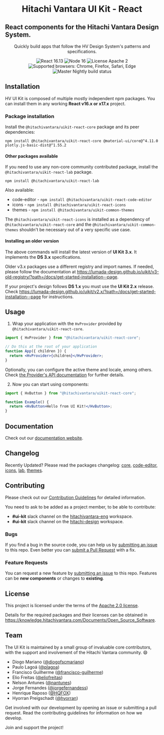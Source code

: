 <h1 align="center">Hitachi Vantara UI Kit - React</h1>

## React components for the Hitachi Vantara Design System.

<div align="center">

Quickly build apps that follow the HV Design System's patterns and specifications.

![React 16.13](https://img.shields.io/badge/react-^16.13.1-blue.svg)
![Node 16](https://img.shields.io/badge/node-16.13.1-brightgreen.svg)
![License Apache 2](https://img.shields.io/badge/license-Apache%202-blue.svg)
![Supported browsers: Chrome, Firefox, Safari, Edge](https://img.shields.io/badge/plataforms-chrome%20%7C%20firefox%20%7C%20safari%20%7C%20edge-blue.svg)
<br>
![Master Nightly build status](https://github.com/lumada-design/hv-uikit-react/workflows/Master%20Nightly/badge.svg)

</div>

## Installation

HV UI Kit is composed of multiple mostly independent npm packages. You can install them in any working **React v16.x or x17.x** project.

### Package installation

Install the `@hitachivantara/uikit-react-core` package and its peer dependencies:

```shell
npm install @hitachivantara/uikit-react-core @material-ui/core@^4.11.0 plotly.js-basic-dist@^1.55.2
```

#### Other packages available

If you need to use any non-core community contributed package, install the `@hitachivantara/uikit-react-lab` package.

```shell
npm install @hitachivantara/uikit-react-lab
```

Also available:

- code-editor - `npm install @hitachivantara/uikit-react-code-editor`
- icons - `npm install @hitachivantara/uikit-react-icons`
- themes - `npm install @hitachivantara/uikit-common-themes`

The `@hitachivantara/uikit-react-icons` is installed as a dependency of `@hitachivantara/uikit-react-core` and the `@hitachivantara/uikit-common-themes` shouldn't be necessary out of a very specific use case.

#### Installing an older version

The above commands will install the latest version of **UI Kit 3.x**. It implements the **DS 3.x** specifications.

Older v3.x packages use a different registry and import names. If needed, please follow the documentation at https://lumada-design.github.io/uikit/v3-old-registry/?path=/docs/get-started-installation--page.

If your project's design follows **DS 1.x** you must use the **UI Kit 2.x** release. Check https://lumada-design.github.io/uikit/v2.x/?path=/docs/get-started-installation--page for instructions.

## Usage

1. Wrap your application with the `HvProvider` provided by
   `@hitachivantara/uikit-react-core`.

```jsx
import { HvProvider } from "@hitachivantara/uikit-react-core";

// Do this at the root of your application
function App({ children }) {
  return <HvProvider>{children}</HvProvider>;
}
```

Optionally, you can configure the active theme and locale, among others.
Check [the Provider's API documentation](https://lumada-design.github.io/uikit/master/?path=/docs/foundation-provider--main) for further details.

2. Now you can start using components:

```jsx
import { HvButton } from "@hitachivantara/uikit-react-core";

function Example() {
  return <HvButton>Hello from UI Kit!</HvButton>;
}
```

## Documentation

Check out our [documentation website](https://lumada-design.github.io/uikit/master/).

## Changelog

Recently Updated? Please read the packages changelog: [core](/packages/core/CHANGELOG.md), [code-editor](/packages/code-editor/CHANGELOG.md), [icons](/packages/icons/CHANGELOG.md), [lab](/packages/lab/CHANGELOG.md), [themes](/packages/themes/CHANGELOG.md).

## Contributing

Please check out our [Contribution Guidelines](/CONTRIBUTING.md) for detailed information.

You need to ask to be added as a project member, to be able to contribute:

- **#ui-kit** slack channel on the [hitachivantara-eng](https://hitachivantara-eng.slack.com/messages/CFY74GK6G) workspace.
- **#ui-kit** slack channel on the [hitachi-design](https://hitachi-design.slack.com/messages/CGC1E37J9/) workspace.

### Bugs

If you find a bug in the source code, you can help us by [submitting an issue](/CONTRIBUTING.md#submitting-an-issue) to this repo.
Even better you can [submit a Pull Request](/CONTRIBUTING.md#submitting-a-pull-request) with a fix.

### Feature Requests

You can request a new feature by [submitting an issue](/CONTRIBUTING.md#submitting-an-issue) to this repo.
Features can be **new components** or changes to **existing**.

## License

This project is licensed under the terms of the [Apache 2.0 license](/LICENSE.md).

Details for the required packages and their licenses can be obtained in https://knowledge.hitachivantara.com/Documents/Open_Source_Software.

## Team

The UI Kit is maintained by a small group of invaluable core contributors, with the support and involvement of the Hitachi Vantara community. 😄

- Diogo Mariano ([@diogofscmariano](https://github.com/diogofscmariano))
- Paulo Lagoá ([@plagoa](https://github.com/plagoa))
- Francisco Guilherme ([@francisco-guilherme](https://github.com/frncisco-guilherme))
- Elio Freitas ([@eliofreitas](https://github.com/eliofreitas))
- Nelson Antunes ([@nantunes](https://github.com/nantunes))
- Jorge Fernandes ([@jorgefernandess](https://github.com/jorgefernandess))
- Henrique Raposo ([@HQFOX](https://github.com/HQFOX))
- Hyorran Preigschadt ([@hyorran](https://github.com/hyorran))

Get involved with our development by opening an issue or submitting a pull request. Read the contributing guidelines for information on how we develop.

Join and support the project!
